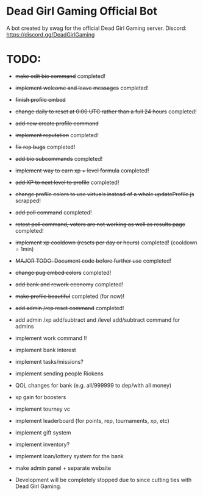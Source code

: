 # Dead Girl Gaming Official Bot
A bot created by swag for the official Dead Girl Gaming server.
Discord: https://discord.gg/DeadGirlGaming

# TODO:
* ~~make edit bio command~~ completed!
* ~~implement welcome and leave messages~~ completed!
* ~~finish profile embed~~
* ~~change daily to reset at 0:00 UTC rather than a full 24 hours~~ completed!
* ~~add new create profile command~~
* ~~implement reputation~~ completed!
* ~~fix rep bugs~~ completed!
* ~~add bio subcommands~~ completed!
* ~~implement way to earn xp + level formula~~ completed!
* ~~add XP to next level to profile~~ completed!
* ~~change profile colors to use virtuals instead of a whole updateProfile.js~~ scrapped!
* ~~add poll command~~ completed!
* ~~retest poll command, voters are not working as well as results page~~ completed!
* ~~implement xp cooldown (resets per day or hours)~~ completed! (cooldown = 1min)
* ~~MAJOR TODO: Document code before further use~~ completed!
* ~~change pug embed colors~~ completed!
* ~~add bank and rework economy~~ completed!
* ~~make profile beautiful~~ completed (for now)!
* ~~add admin /rep reset command~~ completed!
* add admin /xp add/subtract and /level add/subtract command for admins
* implement work command !!
* implement bank interest
* implement tasks/missions?
* implement sending people Riokens
* QOL changes for bank (e.g. all/999999 to dep/with all money)
* xp gain for boosters
* implement tourney vc
* implement leaderboard (for points, rep, tournaments, xp, etc)
* implement gift system
* implement inventory?
* implement loan/lottery system for the bank
* make admin panel + separate website

* Development will be completely stopped due to since cutting ties with Dead Girl Gaming.